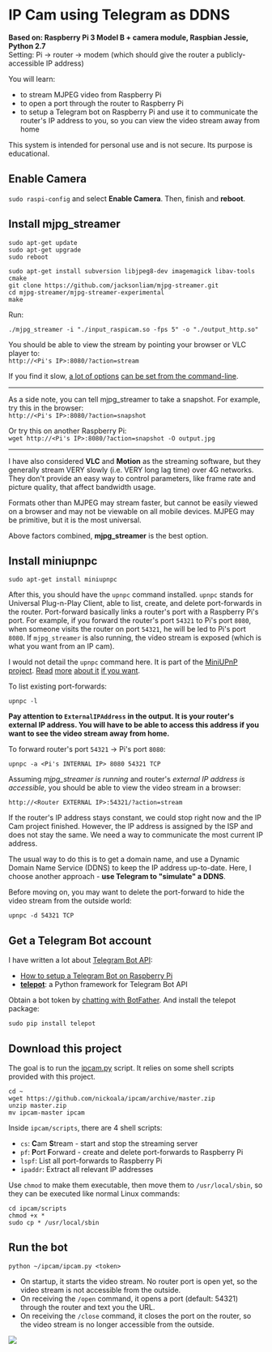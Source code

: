 # IP Cam using Telegram as DDNS

**Based on: Raspberry Pi 3 Model B + camera module, Raspbian Jessie, Python 2.7**  
Setting: Pi → router → modem (which should give the router a publicly-accessible IP address)

You will learn:
- to stream MJPEG video from Raspberry Pi
- to open a port through the router to Raspberry Pi
- to setup a Telegram bot on Raspberry Pi and use it to communicate the router's IP address to you, so you can view the video stream away from home

This system is intended for personal use and is not secure. Its purpose is educational.

## Enable Camera

`sudo raspi-config` and select **Enable Camera**. Then, finish and **reboot**.

## Install mjpg_streamer

```
sudo apt-get update
sudo apt-get upgrade
sudo reboot
```
```
sudo apt-get install subversion libjpeg8-dev imagemagick libav-tools cmake
git clone https://github.com/jacksonliam/mjpg-streamer.git
cd mjpg-streamer/mjpg-streamer-experimental
make
```

Run:
```
./mjpg_streamer -i "./input_raspicam.so -fps 5" -o "./output_http.so"
```

You should be able to view the stream by pointing your browser or VLC player to:  
`http://<Pi's IP>:8080/?action=stream`

If you find it slow, [a lot of options](https://github.com/foosel/OctoPrint/wiki/MJPG-Streamer-configuration) [can be set from the command-line](http://skillfulness.blogspot.hk/2010/03/mjpg-streamer-documentation.html).

-----
As a side note, you can tell mjpg_streamer to take a snapshot. For example, try this in the browser:  
`http://<Pi's IP>:8080/?action=snapshot`

Or try this on another Raspberry Pi:  
`wget http://<Pi's IP>:8080/?action=snapshot -O output.jpg`

-----
I have also considered **VLC** and **Motion** as the streaming software, but they generally stream VERY slowly (i.e. VERY long lag time) over 4G networks. They don't provide an easy way to control parameters, like frame rate and picture quality, that affect bandwidth usage.

Formats other than MJPEG may stream faster, but cannot be easily viewed on a browser and may not be viewable on all mobile devices. MJPEG may be primitive, but it is the most universal.

Above factors combined, **mjpg_streamer** is the best option.

## Install miniupnpc

```
sudo apt-get install miniupnpc
```

After this, you should have the `upnpc` command installed. `upnpc` stands for Universal Plug-n-Play Client, able to list, create, and delete port-forwards in the router. Port-forward basically links a router's port with a Raspberry Pi's port. For example, if you forward the router's port `54321` to Pi's port `8080`, when someone visits the router on port `54321`, he will be led to Pi's port `8080`. If `mjpg_streamer` is also running, the video stream is exposed (which is what you want from an IP cam).

I would not detail the `upnpc` command here. It is part of the [MiniUPnP project](http://miniupnp.free.fr/). [Read](http://www.makelinux.com/man/1/U/upnpc) [more](http://superuser.com/questions/192132/how-to-automatically-forward-a-port-from-the-router-to-a-mac-upnp) [about it](https://forum.transmissionbt.com/viewtopic.php?t=15840) [if you want](http://po-ru.com/diary/using-upnp-igd-for-simpler-port-forwarding/).

To list existing port-forwards:

```
upnpc -l
```

**Pay attention to `ExternalIPAddress` in the output. It is your router's external IP address. You will have to be able to access this address if you want to see the video stream away from home.**

To forward router's port `54321` → Pi's port `8080`:

```
upnpc -a <Pi's INTERNAL IP> 8080 54321 TCP
```

Assuming *mjpg_streamer is running* and router's *external IP address is accessible*, you should be able to view the video stream in a browser: 

```
http://<Router EXTERNAL IP>:54321/?action=stream
```

If the router's IP address stays constant, we could stop right now and the IP Cam project finished. However, the IP address is assigned by the ISP and does not stay the same. We need a way to communicate the most current IP address.

The usual way to do this is to get a domain name, and use a Dynamic Domain Name Service (DDNS) to keep the IP address up-to-date. Here, I choose another approach - **use Telegram to "simulate" a DDNS**.

Before moving on, you may want to delete the port-forward to hide the video stream from the outside world:

```
upnpc -d 54321 TCP
```

## Get a Telegram Bot account

I have written a lot about [Telegram Bot API](https://core.telegram.org/bots):

- [How to setup a Telegram Bot on Raspberry Pi](http://www.instructables.com/id/Set-up-Telegram-Bot-on-Raspberry-Pi/)
- **[telepot](https://github.com/nickoala/telepot)**: a Python framework for Telegram Bot API

Obtain a bot token by [chatting with BotFather](https://core.telegram.org/bots). And install the telepot package:

```
sudo pip install telepot
```

## Download this project

The goal is to run the [ipcam.py](https://github.com/nickoala/ipcam/blob/master/ipcam.py) script. It relies on some shell scripts provided with this project.

```
cd ~
wget https://github.com/nickoala/ipcam/archive/master.zip
unzip master.zip
mv ipcam-master ipcam
```

Inside `ipcam/scripts`, there are 4 shell scripts:

- `cs`: **C**am **S**tream - start and stop the streaming server
- `pf`: **P**ort **F**orward - create and delete port-forwards to Raspberry Pi
- `lspf`: List all port-forwards to Raspberry Pi
- `ipaddr`: Extract all relevant IP addresses

Use `chmod` to make them executable, then move them to `/usr/local/sbin`, so they can be executed like normal Linux commands:

```
cd ipcam/scripts
chmod +x *
sudo cp * /usr/local/sbin
```

## Run the bot

```
python ~/ipcam/ipcam.py <token>
```

- On startup, it starts the video stream. No router port is open yet, so the video stream is not accessible from the outside.
- On receiving the `/open` command, it opens a port (default: 54321) through the router and text you the URL.
- On receiving the `/close` command, it closes the port on the router, so the video stream is no longer accessible from the outside.

![](https://github.com/nickoala/ipcam/blob/master/images/ipcam.png?raw=true)
